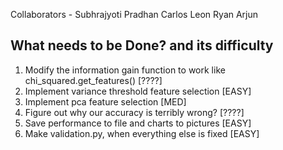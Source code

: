 Collaborators - Subhrajyoti Pradhan
				Carlos Leon
				Ryan Arjun

## What needs to be Done? and its difficulty
1. Modify the information gain function to work like chi_squared.get_features()		[????]
2. Implement variance threshold feature selection 									[EASY]
3. Implement pca feature selection													[MED]
4. Figure out why our accuracy is terribly wrong?									[????]
5. Save performance to file and charts to pictures									[EASY]
6. Make validation.py, when everything else is fixed								[EASY]